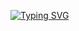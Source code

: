 [![Typing SVG](https://readme-typing-svg.demolab.com/?lines=A+Python+developer+who+loves+open+source+projects)](https://git.io/typing-svg)

